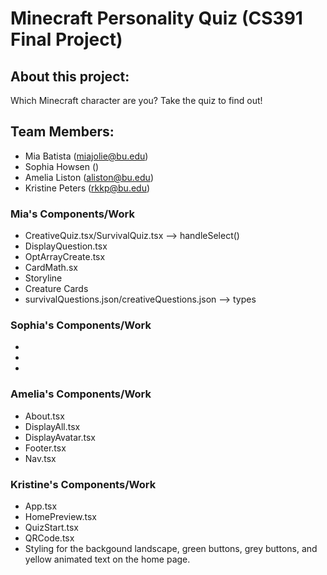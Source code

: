 # Minecraft Personality Quiz (CS391 Final Project)

## About this project:
Which Minecraft character are you? Take the quiz to find out!

## Team Members:
- Mia Batista (miajolie@bu.edu)
- Sophia Howsen ()
- Amelia Liston (aliston@bu.edu)
- Kristine Peters (rkkp@bu.edu)

### Mia's Components/Work
- CreativeQuiz.tsx/SurvivalQuiz.tsx --> handleSelect()
- DisplayQuestion.tsx
- OptArrayCreate.tsx
- CardMath.sx
- Storyline
- Creature Cards
- survivalQuestions.json/creativeQuestions.json --> types

### Sophia's Components/Work
-
-
-

### Amelia's Components/Work
- About.tsx
- DisplayAll.tsx
- DisplayAvatar.tsx
- Footer.tsx
- Nav.tsx

### Kristine's Components/Work
- App.tsx
- HomePreview.tsx
- QuizStart.tsx
- QRCode.tsx
- Styling for the backgound landscape, green buttons, grey buttons, and yellow animated text on the home page.
